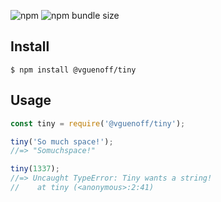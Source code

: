 ![npm](https://img.shields.io/npm/v/@vguenoff/tiny)
![npm bundle size](https://img.shields.io/bundlephobia/min/@vguenoff/tiny)

## Install

```
$ npm install @vguenoff/tiny
```

## Usage

```js
const tiny = require('@vguenoff/tiny');

tiny('So much space!');
//=> "Somuchspace!"

tiny(1337);
//=> Uncaught TypeError: Tiny wants a string!
//    at tiny (<anonymous>:2:41)
```
